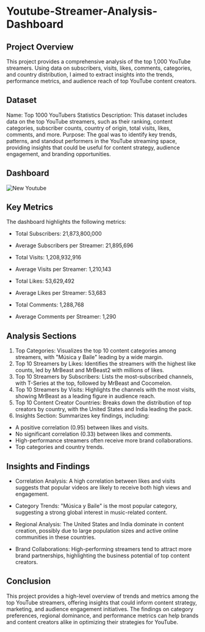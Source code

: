 # Youtube-Streamer-Analysis-Dashboard

## Project Overview

This project provides a comprehensive analysis of the top 1,000 YouTube streamers. Using data on subscribers, visits, likes, comments, categories, and country distribution, I aimed to extract insights into the trends, performance metrics, and audience reach of top YouTube content creators.

## Dataset
Name: Top 1000 YouTubers Statistics
Description: This dataset includes data on the top YouTube streamers, such as their ranking, content categories, subscriber counts, country of origin, total visits, likes, comments, and more.
Purpose: The goal was to identify key trends, patterns, and standout performers in the YouTube streaming space, providing insights that could be useful for content strategy, audience engagement, and branding opportunities.



## Dashboard
![New Youtube](https://github.com/user-attachments/assets/356ddb59-3149-4bb2-b371-d2724ac44fc4)


## Key Metrics
The dashboard highlights the following metrics:

- Total Subscribers: 21,873,800,000

- Average Subscribers per Streamer: 21,895,696

- Total Visits: 1,208,932,916

- Average Visits per Streamer: 1,210,143

- Total Likes: 53,629,492

- Average Likes per Streamer: 53,683

- Total Comments: 1,288,768

- Average Comments per Streamer: 1,290



## Analysis Sections

1. Top Categories: Visualizes the top 10 content categories among streamers, with "Música y Baile" leading by a wide margin.
2. Top 10 Streamers by Likes: Identifies the streamers with the highest like counts, led by MrBeast and MrBeast2 with millions of likes.
3. Top 10 Streamers by Subscribers: Lists the most-subscribed channels, with T-Series at the top, followed by MrBeast and Cocomelon.
4. Top 10 Streamers by Visits: Highlights the channels with the most visits, showing MrBeast as a leading figure in audience reach.
5. Top 10 Content Creator Countries: Breaks down the distribution of top creators by country, with the United States and India leading the pack.
6. Insights Section: Summarizes key findings, including:
- A positive correlation (0.95) between likes and visits.
- No significant correlation (0.33) between likes and comments.
- High-performance streamers often receive more brand collaborations.
- Top categories and country trends.

## Insights and Findings
- Correlation Analysis: A high correlation between likes and visits suggests that popular videos are likely to receive both high views and engagement.
  
- Category Trends: "Música y Baile" is the most popular category, suggesting a strong global interest in music-related content.
  
- Regional Analysis: The United States and India dominate in content creation, possibly due to large population sizes and active online communities in these countries.
  
- Brand Collaborations: High-performing streamers tend to attract more brand partnerships, highlighting the business potential of top content creators.


## Conclusion
This project provides a high-level overview of trends and metrics among the top YouTube streamers, offering insights that could inform content strategy, marketing, and audience engagement initiatives. The findings on category preferences, regional dominance, and performance metrics can help brands and content creators alike in optimizing their strategies for YouTube.
